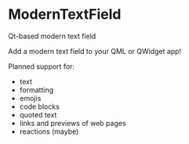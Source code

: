 # ModernTextField
Qt-based modern text field

Add a modern text field to your QML or QWidget app!

Planned support for:
* text
* formatting
* emojis
* code blocks
* quoted text
* links and previews of web pages
* reactions (maybe)
